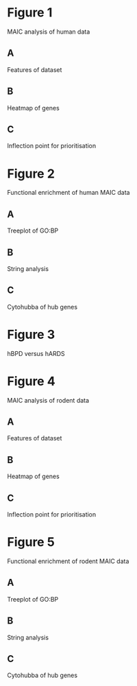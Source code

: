# Figure 1 
MAIC analysis of human data
## A
Features of dataset
## B
Heatmap of genes
## C
Inflection point for prioritisation

# Figure 2
Functional enrichment of human MAIC data
## A
Treeplot of GO:BP
## B
String analysis
## C
Cytohubba of hub genes

# Figure 3
hBPD versus hARDS

# Figure 4
MAIC analysis of rodent data
## A
Features of dataset
## B
Heatmap of genes
## C
Inflection point for prioritisation

# Figure 5
Functional enrichment of rodent MAIC data
## A
Treeplot of GO:BP
## B
String analysis
## C
Cytohubba of hub genes
